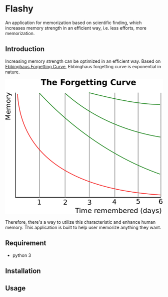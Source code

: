 # Flashy
An application for memorization based on scientific finding, which increases memory strength in an efficient way, i.e. less efforts, more memorization.

## Introduction
Increasing memory strength can be optimized in an efficient way. Based on [Ebbinghaus Forgetting Curve](https://www.psychestudy.com/cognitive/memory/ebbinghaus-forgetting-curve), Ebbinghaus forgetting curve is exponential in nature.

![Ebbinghaus forgetting curve](picture/forgetting-curve.png)

Therefore, there's a way to utilize this characteristic and enhance human memory. This application is built to help user memorize anything they want.

## Requirement
* python 3

## Installation


## Usage
